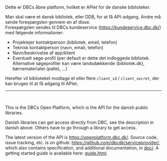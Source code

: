 Dette er DBCs åbne platform, hvilket er APIet for de danske biblioteker.

Man skal være et dansk bibliotek, eller DDB, for at få API-adgang. Andre må sende forespørgslen gennem en af disse. <br>
Forespørgslen sendes til DBCs kundeservice (https://kundeservice.dbc.dk/) med følgende informationer:

- Projektejer kontaktperson (bibliotek, email, telefon)
- Teknisk kontaktperson (navn, email, telefon)
- Navn/beskrivelse af app/klient
- Eventuelt søge-profil (per default er dette det indloggede bibliotek. Alternative søgeprofiler kan være landsdækkende (bibliotek.dk), børnematerialer (palle), ...)

Herefter vil biblioteket modtage et eller flere `client_id` / `client_secret`, der kan bruges til at få adgang til APIet.

----
<br>

This is the DBCs Open Platform, which is the API for the danish public libraries.

Danish libraries can get access directly from DBC, see the description in danish above. Others have to go through a library to get access.

The latest version of the API is https://openplatform.dbc.dk/.
Source code, issue tracking, etc. is on github: https://github.com/dbcdk/serviceprovider/,
which also contains specification, and additional documentation, in [doc/](https://github.com/DBCDK/serviceprovider/tree/master/doc/).
A getting started guide is available here: [guide.html](guide.html).

